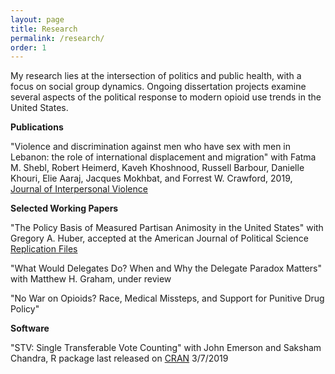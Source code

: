 ```yaml
---
layout: page
title: Research
permalink: /research/
order: 1
---
```


<p>My research lies at the intersection of politics and public health, with a focus on social group dynamics. Ongoing dissertation projects examine several aspects of the political response to modern opioid use trends in the United States.</p>

**Publications**

<p>"Violence and discrimination against men who have sex with men in Lebanon: the role of international displacement and migration" with Fatma M. Shebl, Robert Heimerd, Kaveh Khoshnood, Russell Barbour, Danielle Khouri, Elie Aaraj, Jacques Mokhbat, and Forrest W. Crawford, 2019, 
<br><a href="https://doi.org/10.1177/0886260519884684" target="_blank">Journal of Interpersonal Violence</a></p>


**Selected Working Papers**

<p>"The Policy Basis of Measured Partisan Animosity in the United States" with Gregory A. Huber, accepted at the American Journal of Political Science
<br><a href="https://doi.org/10.7910/DVN/RFECVH" target="_blank">Replication Files</a></p>

<p>"What Would Delegates Do? When and Why the Delegate Paradox Matters" with Matthew H. Graham, under review</p>

<p>"No War on Opioids? Race, Medical Missteps, and Support for Punitive Drug Policy"</p>


**Software**

<p>"STV: Single Transferable Vote Counting" with John Emerson and Saksham Chandra, R package last released on <a href = "https://cran.r-project.org/web/packages/STV/index.html" target="_blank">CRAN</a> 3/7/2019</p>